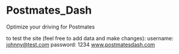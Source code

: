# Postmates_Dash
Optimize your driving for Postmates

to test the site (feel free to add data and make changes):
username: johnny@test.com
password: 1234
www.postmatesdash.com